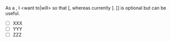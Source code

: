 <!---
When creating a new issue, you can use the following line as a draft title and replace <here>.
Then you can add sub-tasks for this issue with check lists and/or add more description about the issue.
--->
As a <user type>, I <want to|will> <task> so that <goal>[, whereas currently <this does not exist>].
[] is optional but can be useful.

- [ ] XXX
- [ ] YYY
- [ ] ZZZ
